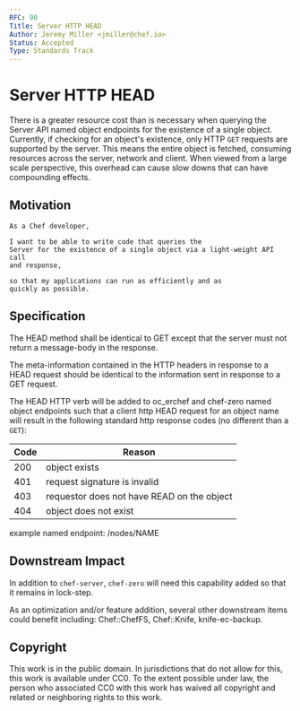 ```yaml
---
RFC: 90
Title: Server HTTP HEAD
Author: Jeremy Miller <jmiller@chef.io>
Status: Accepted
Type: Standards Track
---
```


# Server HTTP HEAD

There is a greater resource cost than is necessary when querying the Server
API named object endpoints for the existence of a single object. Currently, if
checking for an object's existence, only HTTP `GET` requests are supported by
the server. This means the entire object is fetched, consuming resources
across the server, network and client. When viewed from a large scale
perspective, this overhead can cause slow downs that can have compounding
effects.

## Motivation

    As a Chef developer, 

    I want to be able to write code that queries the
    Server for the existence of a single object via a light-weight API call
    and response, 

    so that my applications can run as efficiently and as
    quickly as possible.

## Specification

The HEAD method shall be identical to GET except that the server must not
return a message-body in the response.

The meta-information contained in the HTTP headers in response to a HEAD
request should be identical to the information sent in response to a GET
request.

The HEAD HTTP verb will be added to oc_erchef and chef-zero named object
endpoints such that a client http HEAD request for an object name will result
in the following standard http response codes (no different than a `GET`):

Code | Reason
--- | ---
200 | object exists
401 | request signature is invalid
403 | requestor does not have READ on the object
404 | object does not exist

example named endpoint: /nodes/NAME

## Downstream Impact

In addition to `chef-server`, `chef-zero` will need this capability added so
that it remains in lock-step.

As an optimization and/or feature addition, several other downstream items
could benefit including: Chef::ChefFS, Chef::Knife, knife-ec-backup.

## Copyright

This work is in the public domain. In jurisdictions that do not allow for this,
this work is available under CC0. To the extent possible under law, the person
who associated CC0 with this work has waived all copyright and related or
neighboring rights to this work.
